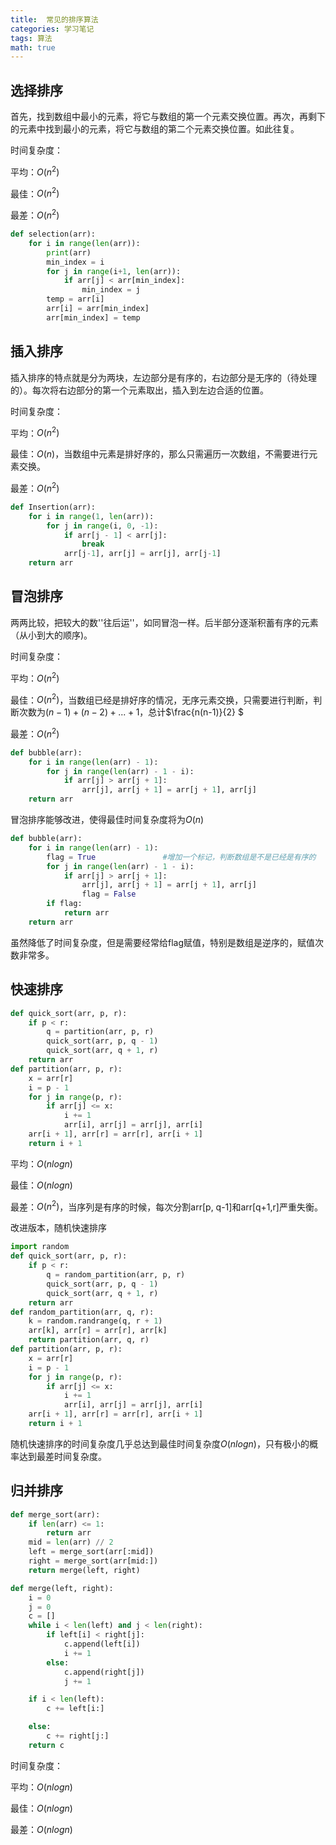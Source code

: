 ```yaml
---
title:  常见的排序算法
categories: 学习笔记
tags: 算法
math: true
---
```



## 选择排序

首先，找到数组中最小的元素，将它与数组的第一个元素交换位置。再次，再剩下的元素中找到最小的元素，将它与数组的第二个元素交换位置。如此往复。

时间复杂度：

平均：$O(n^2)$

最佳：$O(n^2)$

最差：$O(n^2)$

```python
def selection(arr):
    for i in range(len(arr)):
        print(arr)
        min_index = i
        for j in range(i+1, len(arr)):
            if arr[j] < arr[min_index]:
                min_index = j
        temp = arr[i]
        arr[i] = arr[min_index]
        arr[min_index] = temp
```

## 插入排序

插入排序的特点就是分为两块，左边部分是有序的，右边部分是无序的（待处理的）。每次将右边部分的第一个元素取出，插入到左边合适的位置。

时间复杂度：

平均：$O(n^2)$

最佳：$O(n)$，当数组中元素是排好序的，那么只需遍历一次数组，不需要进行元素交换。

最差：$O(n^2)$

```python
def Insertion(arr):
    for i in range(1, len(arr)):
        for j in range(i, 0, -1):
            if arr[j - 1] < arr[j]:  
                break
            arr[j-1], arr[j] = arr[j], arr[j-1]
    return arr
```



## 冒泡排序

两两比较，把较大的数''往后运''，如同冒泡一样。后半部分逐渐积蓄有序的元素（从小到大的顺序)。

时间复杂度：

平均：$O(n^2)$

最佳：$O(n^2)$，当数组已经是排好序的情况，无序元素交换，只需要进行判断，判断次数为$(n-1)+(n-2)+...+1$，总计$\frac{n(n-1)}{2} $

最差：$O(n^2)$

```python
def bubble(arr):
    for i in range(len(arr) - 1):
        for j in range(len(arr) - 1 - i):
            if arr[j] > arr[j + 1]:
                arr[j], arr[j + 1] = arr[j + 1], arr[j]
    return arr
```



冒泡排序能够改进，使得最佳时间复杂度将为$O(n)$

```python
def bubble(arr):
    for i in range(len(arr) - 1):
        flag = True               #增加一个标记，判断数组是不是已经是有序的
        for j in range(len(arr) - 1 - i):
            if arr[j] > arr[j + 1]:
                arr[j], arr[j + 1] = arr[j + 1], arr[j]
                flag = False
        if flag:
            return arr
    return arr
```

虽然降低了时间复杂度，但是需要经常给flag赋值，特别是数组是逆序的，赋值次数非常多。

## 快速排序

```python
def quick_sort(arr, p, r):
    if p < r:
        q = partition(arr, p, r)
        quick_sort(arr, p, q - 1)
        quick_sort(arr, q + 1, r)
    return arr
def partition(arr, p, r):
    x = arr[r]
    i = p - 1
    for j in range(p, r):
        if arr[j] <= x:
            i += 1
            arr[i], arr[j] = arr[j], arr[i]
    arr[i + 1], arr[r] = arr[r], arr[i + 1]
    return i + 1
```

平均：$O(nlogn)$

最佳：$O(nlogn)$

最差：$O(n^2)$，当序列是有序的时候，每次分割arr[p, q-1]和arr[q+1,r]严重失衡。



改进版本，随机快速排序

```python
import random
def quick_sort(arr, p, r):
    if p < r:
        q = random_partition(arr, p, r)
        quick_sort(arr, p, q - 1)
        quick_sort(arr, q + 1, r)
    return arr
def random_partition(arr, q, r):
    k = random.randrange(q, r + 1)
    arr[k], arr[r] = arr[r], arr[k]
    return partition(arr, q, r)
def partition(arr, p, r):
    x = arr[r]
    i = p - 1
    for j in range(p, r):
        if arr[j] <= x:
            i += 1
            arr[i], arr[j] = arr[j], arr[i]
    arr[i + 1], arr[r] = arr[r], arr[i + 1]
    return i + 1
```

随机快速排序的时间复杂度几乎总达到最佳时间复杂度$O(nlogn)$，只有极小的概率达到最差时间复杂度。

## 归并排序

```python
def merge_sort(arr):
    if len(arr) <= 1:
        return arr
    mid = len(arr) // 2
    left = merge_sort(arr[:mid])
    right = merge_sort(arr[mid:])
    return merge(left, right)

def merge(left, right):
    i = 0
    j = 0
    c = []
    while i < len(left) and j < len(right):
        if left[i] < right[j]:
            c.append(left[i])
            i += 1
        else:
            c.append(right[j])
            j += 1

    if i < len(left):
        c += left[i:]

    else:
        c += right[j:]
    return c
```

时间复杂度：

平均：$O(nlogn)$

最佳：$O(nlogn)$

最差：$O(nlogn)$



